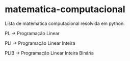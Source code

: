 ﻿# matematica-computacional

Lista de matematica computacional resolvida em python.

PL -> Programação Linear

PLI -> Programação Linear Inteira

PLIB -> Programação Linear Inteira Binária
